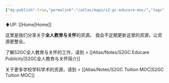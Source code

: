 ```yaml
---
{"dg-publish":true,"permalink":"/atlas/maps/s2-gc-educare-moc/","tags":["map"],"noteIcon":""}
---
```


⬆️UP: [[Home\|Home]]

这里是我们分享关于**全人教育与关怀**的资源。
我会不定期更新这里的资源，让资源更整全。


了解S2GC全人教育与关怀的工作，请到 > [[Atlas/Notes/S2GC Educare Publicity\|S2GC全人教育与关怀简介]]

关于更多学校学科学术的资源，请到 > [[Atlas/Notes/S2GC Tuition MOC\|S2GC Tuition MOC]]